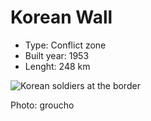 # Korean Wall
* Type: Conflict zone
* Built year: 1953
* Lenght: 248 km 

![Korean soldiers at the border](http://c1.staticflickr.com/7/6012/5936363166_336c1bb0d2_b.jpg)

Photo: groucho
